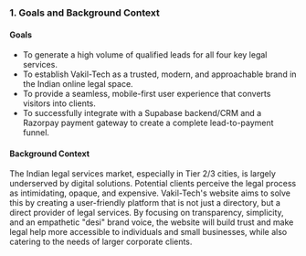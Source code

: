 ### **1. Goals and Background Context**

#### **Goals**

* To generate a high volume of qualified leads for all four key legal services.
* To establish Vakil-Tech as a trusted, modern, and approachable brand in the Indian online legal space.
* To provide a seamless, mobile-first user experience that converts visitors into clients.
* To successfully integrate with a Supabase backend/CRM and a Razorpay payment gateway to create a complete lead-to-payment funnel.

#### **Background Context**

The Indian legal services market, especially in Tier 2/3 cities, is largely underserved by digital solutions. Potential clients perceive the legal process as intimidating, opaque, and expensive. Vakil-Tech's website aims to solve this by creating a user-friendly platform that is not just a directory, but a direct provider of legal services. By focusing on transparency, simplicity, and an empathetic "desi" brand voice, the website will build trust and make legal help more accessible to individuals and small businesses, while also catering to the needs of larger corporate clients.
